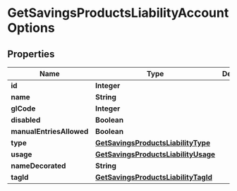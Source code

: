 

# GetSavingsProductsLiabilityAccountOptions

## Properties

Name | Type | Description | Notes
------------ | ------------- | ------------- | -------------
**id** | **Integer** |  |  [optional]
**name** | **String** |  |  [optional]
**glCode** | **Integer** |  |  [optional]
**disabled** | **Boolean** |  |  [optional]
**manualEntriesAllowed** | **Boolean** |  |  [optional]
**type** | [**GetSavingsProductsLiabilityType**](GetSavingsProductsLiabilityType.md) |  |  [optional]
**usage** | [**GetSavingsProductsLiabilityUsage**](GetSavingsProductsLiabilityUsage.md) |  |  [optional]
**nameDecorated** | **String** |  |  [optional]
**tagId** | [**GetSavingsProductsLiabilityTagId**](GetSavingsProductsLiabilityTagId.md) |  |  [optional]



